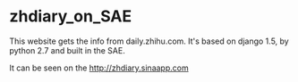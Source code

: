 zhdiary_on_SAE
==============

This website gets the info from daily.zhihu.com. It's based on django 1.5, by python 2.7 and built in the SAE.


It can be seen on the http://zhdiary.sinaapp.com
